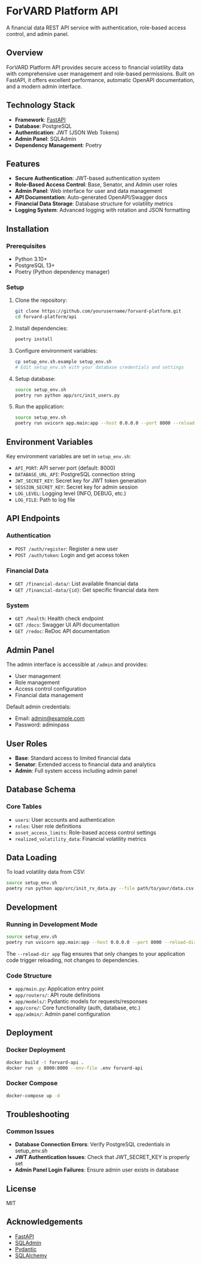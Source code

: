 # ForVARD Platform API

A financial data REST API service with authentication, role-based access control, and admin panel.

## Overview

ForVARD Platform API provides secure access to financial volatility data with comprehensive user management and role-based permissions. Built on FastAPI, it offers excellent performance, automatic OpenAPI documentation, and a modern admin interface.

## Technology Stack

- **Framework**: [FastAPI](https://fastapi.tiangolo.com/)
- **Database**: PostgreSQL
- **Authentication**: JWT (JSON Web Tokens)
- **Admin Panel**: SQLAdmin
- **Dependency Management**: Poetry

## Features

- **Secure Authentication**: JWT-based authentication system
- **Role-Based Access Control**: Base, Senator, and Admin user roles
- **Admin Panel**: Web interface for user and data management
- **API Documentation**: Auto-generated OpenAPI/Swagger docs
- **Financial Data Storage**: Database structure for volatility metrics
- **Logging System**: Advanced logging with rotation and JSON formatting

## Installation

### Prerequisites

- Python 3.10+
- PostgreSQL 13+
- Poetry (Python dependency manager)

### Setup

1. Clone the repository:
   ```bash
   git clone https://github.com/yourusername/forvard-platform.git
   cd forvard-platform/api
   ```

2. Install dependencies:
   ```bash
   poetry install
   ```

3. Configure environment variables:
   ```bash
   cp setup_env.sh.example setup_env.sh
   # Edit setup_env.sh with your database credentials and settings
   ```

4. Setup database:
   ```bash
   source setup_env.sh
   poetry run python app/src/init_users.py
   ```

5. Run the application:
   ```bash
   source setup_env.sh
   poetry run uvicorn app.main:app --host 0.0.0.0 --port 8000 --reload-dir app
   ```

## Environment Variables

Key environment variables are set in `setup_env.sh`:

- `API_PORT`: API server port (default: 8000)
- `DATABASE_URL_API`: PostgreSQL connection string
- `JWT_SECRET_KEY`: Secret key for JWT token generation
- `SESSION_SECRET_KEY`: Secret key for admin session
- `LOG_LEVEL`: Logging level (INFO, DEBUG, etc.)
- `LOG_FILE`: Path to log file

## API Endpoints

### Authentication

- `POST /auth/register`: Register a new user
- `POST /auth/token`: Login and get access token

### Financial Data

- `GET /financial-data/`: List available financial data
- `GET /financial-data/{id}`: Get specific financial data item

### System

- `GET /health`: Health check endpoint
- `GET /docs`: Swagger UI API documentation
- `GET /redoc`: ReDoc API documentation

## Admin Panel

The admin interface is accessible at `/admin` and provides:

- User management
- Role management
- Access control configuration
- Financial data management

Default admin credentials:
- Email: admin@example.com
- Password: adminpass

## User Roles

- **Base**: Standard access to limited financial data
- **Senator**: Extended access to financial data and analytics
- **Admin**: Full system access including admin panel

## Database Schema

### Core Tables

- `users`: User accounts and authentication
- `roles`: User role definitions
- `asset_access_limits`: Role-based access control settings
- `realized_volatility_data`: Financial volatility metrics

## Data Loading

To load volatility data from CSV:

```bash
source setup_env.sh
poetry run python app/src/init_rv_data.py --file path/to/your/data.csv
```

## Development

### Running in Development Mode

```bash
source setup_env.sh
poetry run uvicorn app.main:app --host 0.0.0.0 --port 8000 --reload-dir app
```

The `--reload-dir app` flag ensures that only changes to your application code trigger reloading, not changes to dependencies.

### Code Structure

- `app/main.py`: Application entry point
- `app/routers/`: API route definitions
- `app/models/`: Pydantic models for requests/responses
- `app/core/`: Core functionality (auth, database, etc.)
- `app/admin/`: Admin panel configuration

## Deployment

### Docker Deployment

```bash
docker build -t forvard-api .
docker run -p 8000:8000 --env-file .env forvard-api
```

### Docker Compose

```bash
docker-compose up -d
```

## Troubleshooting

### Common Issues

- **Database Connection Errors**: Verify PostgreSQL credentials in setup_env.sh
- **JWT Authentication Issues**: Check that JWT_SECRET_KEY is properly set
- **Admin Panel Login Failures**: Ensure admin user exists in database

## License

MIT

## Acknowledgements

- [FastAPI](https://fastapi.tiangolo.com/)
- [SQLAdmin](https://aminalaee.dev/sqladmin/)
- [Pydantic](https://pydantic-docs.helpmanual.io/)
- [SQLAlchemy](https://www.sqlalchemy.org/) 